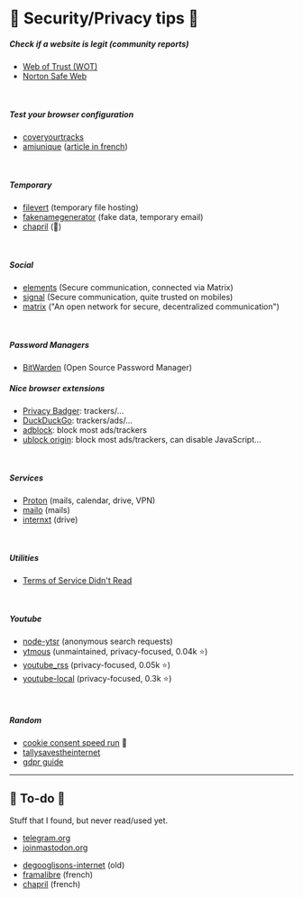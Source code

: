 # 🐉 Security/Privacy tips 🐉

<div class="row row-cols-md-2 mt-4"><div>

##### Check if a website is legit (community reports)

* [Web of Trust (WOT)](https://www.mywot.com/)
* [Norton Safe Web](https://fr.norton.com/feature/safe-web)

<br>

##### Test your browser configuration

* [coveryourtracks](https://coveryourtracks.eff.org/)
* [amiunique](https://www.amiunique.org/fp) ([article in french](https://wonderfall.space/empreinte-numerique/))

<br>

##### Temporary

* [filevert](https://filevert.fr/) (temporary file hosting)
* [fakenamegenerator](https://en.fakenamegenerator.com/) (fake data, temporary email)
* [chapril](https://drop.chapril.org/) (👻)

<br>

##### Social

* [elements](https://element.io/) (Secure communication, connected via Matrix)
* [signal](https://signal.org/en/) (Secure communication, quite trusted on mobiles)
* [matrix](https://matrix.org/) ("An open network for secure, decentralized communication")

<br>

##### Password Managers

* [BitWarden](https://bitwarden.com/) (Open Source Password Manager)
</div><div>

##### Nice browser extensions

* [Privacy Badger](https://www.eff.org/pages/privacy-badger): trackers/...
* [DuckDuckGo](https://duckduckgo.com/app): trackers/ads/...
* [adblock](https://adblockplus.org/): block most ads/trackers
* [ublock origin](https://ublockorigin.com/): block most ads/trackers, can disable JavaScript...

<br>

##### Services

* [Proton](https://proton.me/) (mails, calendar, drive, VPN)
* [mailo](https://www.mailo.com/) (mails)
* [internxt](https://internxt.com/) (drive)

<br>

##### Utilities

* [Terms of Service Didn't Read](https://tosdr.org/)

<br>

##### Youtube

* [node-ytsr](https://github.com/TimeForANinja/node-ytsr/) (anonymous search requests)
* [ytmous](https://github.com/ytmous/ytmous) (unmaintained, privacy-focused, 0.04k ⭐)
* [youtube_rss](https://github.com/SimonDaNinja/youtube_rss) (privacy-focused, 0.05k ⭐)
* [youtube-local](https://github.com/user234683/youtube-local) (privacy-focused, 0.3k ⭐)

<br>

##### Random

* [cookie consent speed run](https://cookieconsentspeed.run/) 🤩
* [tallysavestheinternet](https://tallysavestheinternet.com/)
* [gdpr guide](https://gdpr.eu/)
</div></div>

<hr class="sep-both">

## 👻 To-do 👻

Stuff that I found, but never read/used yet.

<div class="row row-cols-md-2"><div>

* [telegram.org](https://telegram.org/)
* [joinmastodon.org](https://joinmastodon.org/)
</div><div>

* [degooglisons-internet](https://degooglisons-internet.org/en/alternatives/) (old)
* [framalibre](https://framalibre.org/) (french)
* [chapril](https://www.chapril.org/-services-.html) (french)
</div></div>